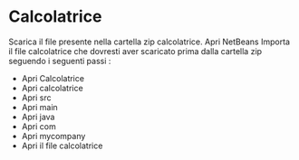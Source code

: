 # Calcolatrice 
Scarica il file presente nella cartella zip calcolatrice.
Apri NetBeans 
Importa il file calcolatrice che dovresti aver scaricato prima dalla cartella zip seguendo i seguenti passi :

- Apri Calcolatrice
- Apri calcolatrice
- Apri src
- Apri main
- Apri java
- Apri com
- Apri mycompany 
- Apri il file calcolatrice
